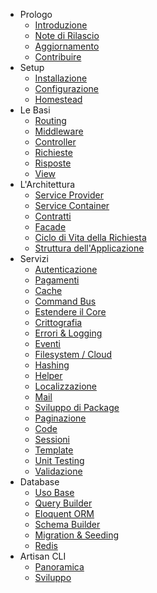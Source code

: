 - Prologo
    - [Introduzione](/documentazione/5.0/introduzione)
    - [Note di Rilascio](/documentazione/5.0/note-di-rilascio)
    - [Aggiornamento](/documentazione/5.0/aggiornamento)
    - [Contribuire](/documentazione/5.0/contribuire)
- Setup
    - [Installazione](/documentazione/5.0/installazione)
    - [Configurazione](/documentazione/5.0/configurazione)
    - [Homestead](/documentazione/5.0/homestead)
- Le Basi
    - [Routing](/documentazione/5.0/routing)
    - [Middleware](/documentazione/5.0/middleware)
    - [Controller](/documentazione/5.0/controller)
    - [Richieste](/documentazione/5.0/richieste)
    - [Risposte](/documentazione/5.0/risposte)
    - [View](/documentazione/5.0/view)
- L'Architettura
    - [Service Provider](/documentazione/5.0/provider)
    - [Service Container](/documentazione/5.0/container)
    - [Contratti](/documentazione/5.0/contratti)
    - [Facade](/documentazione/5.0/facade)
    - [Ciclo di Vita della Richiesta](/documentazione/5.0/ciclo-vita-richiesta)
    - [Struttura dell'Applicazione](/documentazione/5.0/struttura-applicazione)
- Servizi
    - [Autenticazione](/documentazione/5.0/autenticazione)
    - [Pagamenti](/documentazione/5.0/pagamenti)
    - [Cache](/documentazione/5.0/cache)
    - [Command Bus](/documentazione/5.0/bus)
    - [Estendere il Core](/documentazione/5.0/estendere-core)
    - [Crittografia](/documentazione/5.0/crittografia)
    - [Errori & Logging](/documentazione/5.0/errori-logging)
    - [Eventi](/documentazione/5.0/eventi)
    - [Filesystem / Cloud](/documentazione/5.0/filesystem-cloud)
    - [Hashing](/documentazione/5.0/hashing)
    - [Helper](/documentazione/5.0/helper)
    - [Localizzazione](/documentazione/5.0/localizzazione)
    - [Mail](/documentazione/5.0/mail)
    - [Sviluppo di Package](/documentazione/5.0/sviluppo-package)
    - [Paginazione](/documentazione/5.0/paginazione)
    - [Code](/documentazione/5.0/code)
    - [Sessioni](/documentazione/5.0/sessioni)
    - [Template](/documentazione/5.0/template)
    - [Unit Testing](/documentazione/5.0/testing)
    - [Validazione](/documentazione/5.0/validazione)
- Database
    - [Uso Base](/documentazione/5.0/uso-base)
    - [Query Builder](/documentazione/5.0/query-builder)
    - [Eloquent ORM](/documentazione/5.0/eloquent)
    - [Schema Builder](/documentazione/5.0/schema-builder)
    - [Migration & Seeding](/documentazione/5.0/migration)
    - [Redis](/documentazione/5.0/redis)
- Artisan CLI
    - [Panoramica](/documentazione/5.0/artisan)
    - [Sviluppo](/documentazione/5.0/sviluppo-artisan)
